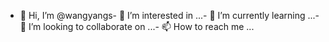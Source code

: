 - 👋 Hi, I’m @wangyangs- 👀 I’m interested in ...- 🌱 I’m currently learning ...- 💞️ I’m looking to collaborate on ...- 📫 How to reach me ...<!---wangyangs/wangyangs is a ✨ special ✨ repository because its `README.md` (this file) appears on your GitHub profile.You can click the Preview link to take a look at your changes.--->
